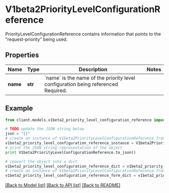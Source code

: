 # V1beta2PriorityLevelConfigurationReference

PriorityLevelConfigurationReference contains information that points to the \"request-priority\" being used.

## Properties
Name | Type | Description | Notes
------------ | ------------- | ------------- | -------------
**name** | **str** | &#x60;name&#x60; is the name of the priority level configuration being referenced Required. | 

## Example

```python
from client.models.v1beta2_priority_level_configuration_reference import V1beta2PriorityLevelConfigurationReference

# TODO update the JSON string below
json = "{}"
# create an instance of V1beta2PriorityLevelConfigurationReference from a JSON string
v1beta2_priority_level_configuration_reference_instance = V1beta2PriorityLevelConfigurationReference.from_json(json)
# print the JSON string representation of the object
print V1beta2PriorityLevelConfigurationReference.to_json()

# convert the object into a dict
v1beta2_priority_level_configuration_reference_dict = v1beta2_priority_level_configuration_reference_instance.to_dict()
# create an instance of V1beta2PriorityLevelConfigurationReference from a dict
v1beta2_priority_level_configuration_reference_form_dict = v1beta2_priority_level_configuration_reference.from_dict(v1beta2_priority_level_configuration_reference_dict)
```
[[Back to Model list]](../README.md#documentation-for-models) [[Back to API list]](../README.md#documentation-for-api-endpoints) [[Back to README]](../README.md)


